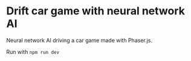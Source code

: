 # Drift car game with neural network AI

Neural network AI driving a car game made with Phaser.js.

Run with `npm run dev`

